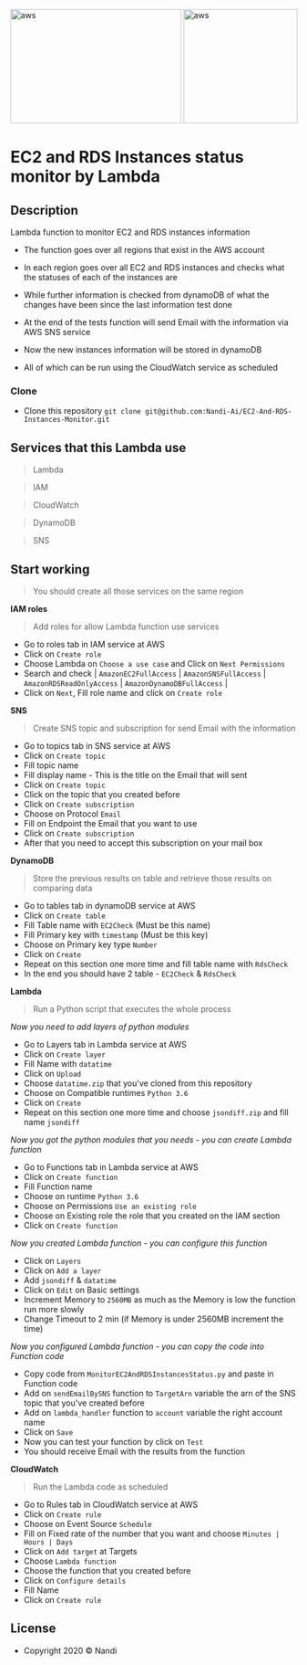 <a ><img src="https://futurumresearch.com/wp-content/uploads/2020/01/aws-logo.png" width=300 height=200 title="AWS" alt="aws"></a>
<a ><img src="https://www.logimic.org/wp-content/uploads/2020/05/600px-AWS_Lambda_logo.svg_.png" width=200 height=200 title="AWS" alt="aws"></a>

# EC2 and RDS Instances status monitor by Lambda



## Description

Lambda function to monitor EC2 and RDS instances information

- The function goes over all regions that exist in the AWS account

- In each region goes over all EC2 and RDS instances and checks what the statuses of each of the instances are

- While further information is checked from dynamoDB of what the changes have been since the last information test done
 
- At the end of the tests function will send Email with the information via AWS SNS service 

- Now the new instances information will be stored in dynamoDB 

- All of which can be run using the CloudWatch service as scheduled

### Clone

- Clone this repository `git clone git@github.com:Nandi-Ai/EC2-And-RDS-Instances-Monitor.git`

## Services that this Lambda use

> Lambda

> IAM

> CloudWatch

> DynamoDB

> SNS



## Start working
> You should create all those services on the same region

**IAM roles**
> Add roles for allow Lambda function use services
- Go to roles tab in IAM service at AWS
- Click on `Create role`
- Choose Lambda on `Choose a use case` and Click on `Next Permissions`
- Search and check | `AmazonEC2FullAccess` | `AmazonSNSFullAccess` | `AmazonRDSReadOnlyAccess` |  `AmazonDynamoDBFullAccess` | 
- Click on `Next`, Fill role name and click on `Create role`

**SNS**
> Create SNS topic and subscription for send Email with the information
- Go to topics tab in SNS service at AWS
- Click on `Create topic`
- Fill topic name
- Fill display name - This is the title on the Email that will sent
- Click on `Create topic`
- Click on the topic that you created before
- Click on `Create subscription`
- Choose on Protocol `Email`
- Fill on Endpoint the Email that you want to use
- Click on `Create subscription`
- After that you need to accept this subscription on your mail box

**DynamoDB**
> Store the previous results on table and retrieve those results on comparing data
- Go to tables tab in dynamoDB service at AWS
- Click on `Create table`
- Fill Table name with `EC2Check` (Must be this name)
- Fill Primary key with `timestamp` (Must be this key) 
- Choose on Primary key type `Number`
- Click on `Create`
- Repeat on this section one more time and fill table name with `RdsCheck`  
- In the end you should have 2 table - `EC2Check` & `RdsCheck`  




**Lambda**
> Run a Python script that executes the whole process

*Now you need to add layers of python modules*

- Go to Layers tab in Lambda service at AWS
- Click on `Create layer`
- Fill Name with `datatime` 
- Click on `Upload`
- Choose `datatime.zip` that you've cloned from this repository
- Choose on Compatible runtimes `Python 3.6`
- Click on `Create`
- Repeat on this section one more time and choose `jsondiff.zip` and fill name `jsondiff`





*Now you got the python modules that you needs - you can create Lambda function*

- Go to Functions tab in Lambda service at AWS
- Click on `Create function`
- Fill Function name
- Choose on runtime `Python 3.6`
- Choose on Permissions `Use an existing role` 
- Choose on Existing role the role that you created on the IAM section 
- Click on `Create function`


*Now you created Lambda function - you can configure this function*

- Click on `Layers`
- Click on `Add a layer`
- Add `jsondiff` & `datatime` 
- Click on `Edit` on Basic settings
- Increment Memory to `2560MB` as much as the Memory is low the function run more slowly
- Change Timeout to 2 min (if Memory is under 2560MB increment the time)

*Now you configured Lambda function - you can copy the code into Function code*

- Copy code from `MonitorEC2AndRDSInstancesStatus.py` and paste in Function code 
- Add on `sendEmailBySNS` function to `TargetArn` variable the arn of the SNS topic that you've created before
- Add on `lambda_handler` function to `account` variable the right account name
- Click on `Save`
- Now you can test your function by click on `Test`
- You should receive Email with the results from the function



**CloudWatch**
> Run the Lambda code as scheduled
- Go to Rules tab in CloudWatch service at AWS
- Click on `Create rule`
- Choose on Event Source `Schedule`
- Fill on Fixed rate of the number that you want and choose `Minutes | Hours | Days`
- Click on `Add target` at Targets
- Choose `Lambda function`
- Choose the function that you created before
- Click on `Configure details`
- Fill Name 
- Click on `Create rule`






## License
- Copyright 2020 © Nandi